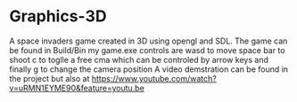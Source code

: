 # Graphics-3D
A space invaders game created in 3D using opengl and SDL. 
The game can be found in Build/Bin my game.exe
controls are wasd to move space bar to shoot c to toglle a free cma which can be controled by arrow keys and finally g to change the camera position
A video demstration can be found in the project but also at https://www.youtube.com/watch?v=uRMN1EYME90&feature=youtu.be
